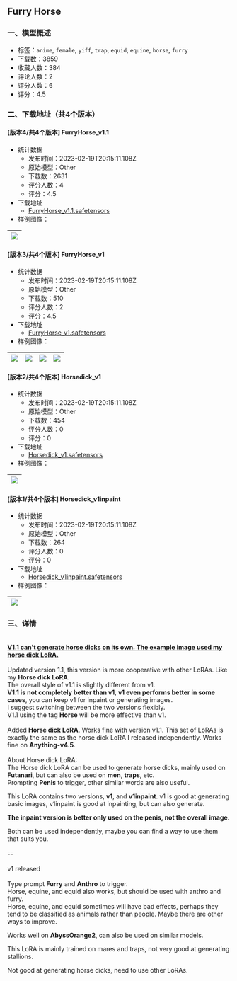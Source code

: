 ## Furry Horse
### 一、模型概述

- 标签：`anime`, `female`, `yiff`, `trap`, `equid`, `equine`, `horse`, `furry`
- 下载数：3859
- 收藏人数：384
- 评论人数：2
- 评分人数：6
- 评分：4.5

### 二、下载地址（共4个版本）

#### [版本4/共4个版本] FurryHorse_v1.1

- 统计数据
  - 发布时间：2023-02-19T20:15:11.108Z
  - 原始模型：Other
  - 下载数：2631
  - 评分人数：4
  - 评分：4.5
- 下载地址
  - [FurryHorse_v1.1.safetensors](https://civitai.com/api/download/models/12759)
- 样例图像：

| <img src="https://image.civitai.com/xG1nkqKTMzGDvpLrqFT7WA/f830e1be-1ae6-4bb9-9c0d-fdd7eb4c5700/width=450/123239.jpeg" /> |
| ---- |

#### [版本3/共4个版本] FurryHorse_v1

- 统计数据
  - 发布时间：2023-02-19T20:15:11.108Z
  - 原始模型：Other
  - 下载数：510
  - 评分人数：2
  - 评分：4.5
- 下载地址
  - [FurryHorse_v1.safetensors](https://civitai.com/api/download/models/11290)
- 样例图像：

| <img src="https://image.civitai.com/xG1nkqKTMzGDvpLrqFT7WA/39dcefe8-742a-4c34-045a-0f5333715400/width=450/108718.jpeg" /> | <img src="https://image.civitai.com/xG1nkqKTMzGDvpLrqFT7WA/c66ed11e-324c-4e8f-6ecc-0a5ba477cc00/width=450/108724.jpeg" /> | <img src="https://image.civitai.com/xG1nkqKTMzGDvpLrqFT7WA/cc65655c-6c5e-4109-ea84-b86c765a8200/width=450/108723.jpeg" /> | <img src="https://image.civitai.com/xG1nkqKTMzGDvpLrqFT7WA/6da7324d-c3cc-47f3-8bc3-7cb7eb02af00/width=450/108722.jpeg" /> |
| ---- | ---- | ---- | ---- |

#### [版本2/共4个版本] Horsedick_v1

- 统计数据
  - 发布时间：2023-02-19T20:15:11.108Z
  - 原始模型：Other
  - 下载数：454
  - 评分人数：0
  - 评分：0
- 下载地址
  - [Horsedick_v1.safetensors](https://civitai.com/api/download/models/12760)
- 样例图像：

| <img src="https://image.civitai.com/xG1nkqKTMzGDvpLrqFT7WA/50f20725-beaa-45d5-2165-c2a22e287800/width=450/123240.jpeg" /> |
| ---- |

#### [版本1/共4个版本] Horsedick_v1inpaint

- 统计数据
  - 发布时间：2023-02-19T20:15:11.108Z
  - 原始模型：Other
  - 下载数：264
  - 评分人数：0
  - 评分：0
- 下载地址
  - [Horsedick_v1inpaint.safetensors](https://civitai.com/api/download/models/12761)
- 样例图像：

| <img src="https://image.civitai.com/xG1nkqKTMzGDvpLrqFT7WA/2d91efe6-f4d1-4dac-ae97-0fe611d82300/width=450/123241.jpeg" /> |
| ---- |


### 三、详情
<p><br /><strong><u>V1.1 can't generate horse dicks on its own. The example image used my horse dick LoRA.</u></strong><br /><br />Updated version 1.1, this version is more cooperative with other LoRAs. Like my <strong>Horse dick LoRA</strong>.<br />The overall style of v1.1 is slightly different from v1.<br /><strong>V1.1 is not completely better than v1</strong>, <strong>v1 even performs better in some cases</strong>, you can keep v1 for inpaint or generating images.<br />I suggest switching between the two versions flexibly.<br />V1.1 using the tag <strong>Horse</strong> will be more effective than v1.<br /><br />Added <strong>Horse dick LoRA</strong>. Works fine with version v1.1. This set of LoRAs is exactly the same as the horse dick LoRA I released independently. Works fine on <strong>Anything-v4.5</strong>.<br /><br />About Horse dick LoRA:<br />The Horse dick LoRA can be used to generate horse dicks, mainly used on <strong>Futanari</strong>, but can also be used on <strong>men</strong>, <strong>traps</strong>, etc.<br />Prompting <strong>Penis</strong> to trigger, other similar words are also useful.</p><p>This LoRA contains two versions, <strong>v1</strong>, and <strong>v1inpaint</strong>. v1 is good at generating basic images, v1inpaint is good at inpainting, but can also generate.</p><p><strong>The inpaint version is better only used on the penis, not the overall image.</strong></p><p>Both can be used independently, maybe you can find a way to use them that suits you.<br /><br />--<br /><br />v1 released<br /><br />Type prompt <strong>Furry</strong> and <strong>Anthro</strong> to trigger.<br />Horse, equine, and equid also works, but should be used with anthro and furry.<br />Horse, equine, and equid sometimes will have bad effects, perhaps they tend to be classified as animals rather than people. Maybe there are other ways to improve.<br /></p><p>Works well on <strong>AbyssOrange2</strong>, can also be used on similar models.<br /></p><p>This LoRA is mainly trained on mares and traps, not very good at generating stallions.</p><p>Not good at generating horse dicks, need to use other LoRAs.<br /><br /></p>
